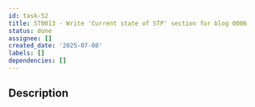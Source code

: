 ```yaml
---
id: task-52
title: ST0013 - Write 'Current state of STP' section for blog 0006
status: done
assignee: []
created_date: '2025-07-08'
labels: []
dependencies: []
---
```


## Description
